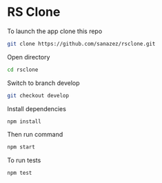 # RS Clone

To launch the app clone this repo

```sh
git clone https://github.com/sanazez/rsclone.git
```

Open directory
```sh
cd rsclone
```

Switch to branch develop
```sh
git checkout develop
```

Install dependencies
```sh
npm install
```

Then run command
```sh
npm start
```

To run tests
```sh
npm test
```
